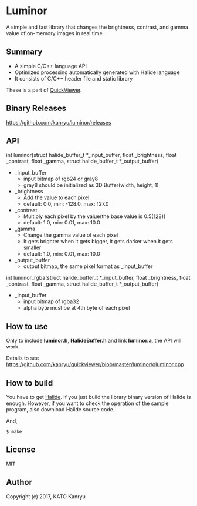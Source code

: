 Luminor
=============

A simple and fast library that changes the brightness, contrast, and gamma value of on-memory images in real time.

Summary
-------

- A simple C/C++ language API
- Optimized processing automatically generated with Halide language
- It consists of C/C++ header file and static library

These is a part of [QuickViewer](https://github.com/kanryu/quickviewer).

Binary Releases
---------------
https://github.com/kanryu/luminor/releases


API
---

int luminor(struct halide_buffer_t *_input_buffer, float _brightness, float _contrast, float _gamma, struct halide_buffer_t *_output_buffer)

- _input_buffer
    - input bitmap of rgb24 or gray8
    - gray8 should be initialized as 3D Buffer(width, height, 1)
- _brightness
    - Add the value to each pixel
    - default: 0.0, min: -128.0, max: 127.0
- _contrast
    - Multiply each pixel by the value(the base value is 0.5(128))
    - default: 1.0, min: 0.01, max: 10.0
- _gamma
    - Change the gamma value of each pixel
    - It gets brighter when it gets bigger, it gets darker when it gets smaller
    - default: 1.0, min: 0.01, max: 10.0
- _output_buffer
    - output bitmap, the same pixel format as _input_buffer

int luminor_rgba(struct halide_buffer_t *_input_buffer, float _brightness, float _contrast, float _gamma, struct halide_buffer_t *_output_buffer)

- _input_buffer
    - input bitmap of rgba32
    - alpha byte must be at 4th byte of each pixel


How to use
------------

Only to include **luminor.h**, **HalideBuffer.h**  and link **luminor.a**, the API will work.

Details to see https://github.com/kanryu/quickviewer/blob/master/luminor/qluminor.cpp


How to build
------------

You have to get [Halide](https://github.com/halide/Halide).
If you just build the library binary version of Halide is enough.
However, if you want to check the operation of the sample program, also download Halide source code.

And,

    $ make

License
-------
MIT

Author
------

Copyright (c) 2017, KATO Kanryu

